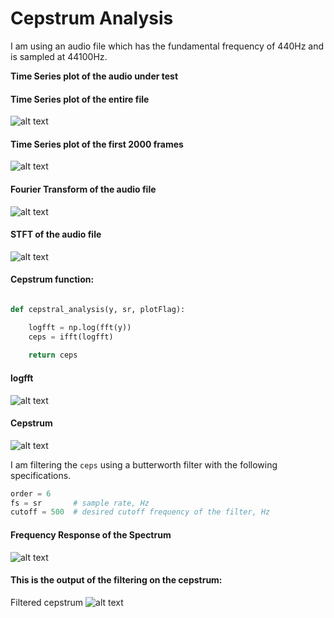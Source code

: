 # Cepstrum Analysis

I am using an audio file which has the fundamental frequency of 440Hz and is sampled at 44100Hz.  

**Time Series plot of the audio under test**

#### Time Series plot of the entire file
![alt text](./images/ceps_timeplot.png "Time Series plot of the entire file")

#### Time Series plot of the first 2000 frames
![alt text](./images/ceps_plottime_2000.png "Time Series plot of the first 2000 frames")

#### Fourier Transform of the audio file
![alt text](./images/ceps_spectrum.png "Fourier Transform of the audio file")

#### STFT of the audio file
![alt text](./images/stft_cepstrum.png "STFT of the audio file")



#### Cepstrum function: 

```python

def cepstral_analysis(y, sr, plotFlag):

    logfft = np.log(fft(y))
    ceps = ifft(logfft)
    
    return ceps
```
#### logfft
![alt text](./images/logfft.png "logfft")

#### Cepstrum
![alt text](./images/ceps.png "Cepstrum")


I am filtering the ```ceps``` using a butterworth filter with the following specifications. 
```python
order = 6
fs = sr       # sample rate, Hz
cutoff = 500  # desired cutoff frequency of the filter, Hz
```

#### Frequency Response of the Spectrum
![alt text](./images/freq_response.png "Frequency Response of the Spectrum")

#### This is the output of the filtering on the cepstrum: 

Filtered cepstrum
![alt text](./images/fitered.png "Filtered cepstrum")




